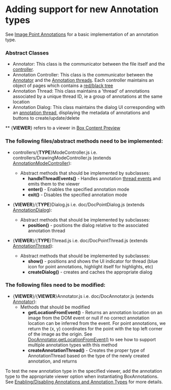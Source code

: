 # Adding support for new Annotation types
See [Image Point Annotations](https://github.com/box/box-annotations/tree/master/src/image) for a basic implementation of an annotation type.

### Abstract Classes
- Annotator: This class is the communicator between the file itself and the [controller](https://github.com/box/box-annotations/blob/master/src/controllers/AnnotationModeController.js).
- Annotation Controller: This class is the communicator between the [Annotator](https://github.com/box/box-annotations/blob/master/src/Annotator.js) and the [Annotation threads](https://github.com/box/box-annotations/blob/master/src/AnnotationThread.js). Each controller maintains an object of pages which contains a [red/black tree](https://github.com/mourner/rbush)
- Annotation Thread: This class maintains a 'thread' of annotations associated by a unique thread ID, ie a group of annotations at the same location
- Annotation Dialog: This class maintains the dialog UI corresponding with an [annotation thread](https://github.com/box/box-annotations/blob/master/src/AnnotationThread.js), displaying the metadata of annotations and buttons to create/update/delete

** {**VIEWER**} refers to a viewer in [Box Content Preview](https://github.com/box/box-content-preview#viewers)

### The following files/abstract methods need to be implemented:
* controllers/{**TYPE**}ModeController.js i.e. controllers/DrawingModeController.js (extends [AnnotationModeController](https://github.com/box/box-annotations/blob/master/src/controllers/AnnotationModeController.js)):
    * Abstract methods that should be implemented by subclasses:
        * **handleThreadEvents()** - Handles annotation [thread events](thread.md#events) and emits them to the viewer
        * **enter()** - Enables the specified annotation mode
        * **exit()** - Disables the specified annotation mode

* {**VIEWER**}/{**TYPE**}Dialog.js i.e. doc/DocPointDialog.js (extends [AnnotationDialog](https://github.com/box/box-annotations/blob/master/src/AnnotationDialog.js)):
    * Abstract methods that should be implemented by subclasses:
        * **position()** - positions the dialog relative to the associated annotation thread

* {**VIEWER**}/{**TYPE**}Thread.js i.e. doc/DocPointThread.js (extends [AnnotationThread](https://github.com/box/box-annotations/blob/master/src/AnnotationThread.js)):
    * Abstract methods that should be implemented by subclasses:
        * **show()** - positions and shows the UI indicator for thread (blue icon for point annotations, highlight itself for highlights, etc)
        * **createDialog()** - creates and caches the appropriate dialog

### The following files need to be modified:
* {**VIEWER**}/{**VIEWER**}Annotator.js i.e. doc/DocAnnotator.js (extends [Annotator](https://github.com/box/box-annotations/blob/master/src/Annotator.js)):
    * Methods that should be modified
        * **getLocationFromEvent()** - Returns an annotation location on an image from the DOM event or null if no correct annotation location can be inferred from the event. For point annotations, we return the (x, y) coordinates for the point with the top left corner of the image as the origin. See [DocAnnotator.getLocationFromEvent()](https://github.com/box/box-annotations/blob/master/src/doc/DocAnnotator.js#L145) to see how to support multiple annotation types with this method
        * **createAnnotationThread()** - Creates the proper type of AnnotationThread based on the type of the newly created annotation, and returns


To test the new annotation type in the specified viewer, add the annotation type to the appropriate viewer option when instantiating BoxAnnotations. See [Enabling/Disabling Annotations and Annotation Types](docs/enablingdisabling-annotations-and-annotation-types.md) for more details.
